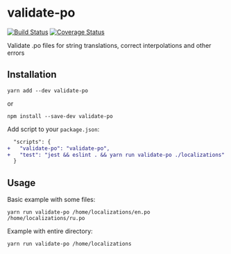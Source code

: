 # validate-po

[![Build Status](https://travis-ci.org/frsv/validate-po.svg?branch=master)](https://travis-ci.org/frsv/validate-po)
[![Coverage Status](https://coveralls.io/repos/github/frsv/validate-po/badge.svg?branch=master)](https://coveralls.io/github/frsv/validate-po?branch=master)

Validate .po files for string translations, correct interpolations and other errors

## Installation

```
yarn add --dev validate-po
```
or
```
npm install --save-dev validate-po
```

Add script to your `package.json`: 

```diff
  "scripts": {
+   "validate-po": "validate-po",
+   "test": "jest && eslint . && yarn run validate-po ./localizations"
  }
```

## Usage

Basic example with some files:

```
yarn run validate-po /home/localizations/en.po /home/localizations/ru.po
```

Example with entire directory:

```
yarn run validate-po /home/localizations
```
